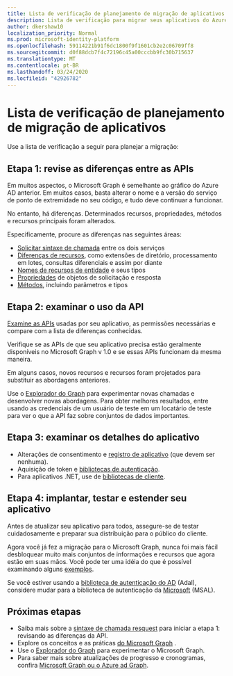 ```yaml
---
title: Lista de verificação de planejamento de migração de aplicativos
description: Lista de verificação para migrar seus aplicativos do Azure AD Graph para o Microsoft Graph
author: dkershaw10
localization_priority: Normal
ms.prod: microsoft-identity-platform
ms.openlocfilehash: 59114221b91f6dc1800f9f1601cb2e2c06709ff8
ms.sourcegitcommit: d0f88dcb7f4c72196c45a00cccbb9fc30b715637
ms.translationtype: MT
ms.contentlocale: pt-BR
ms.lasthandoff: 03/24/2020
ms.locfileid: "42926782"
---
```

# <a name="app-migration-planning-checklist"></a>Lista de verificação de planejamento de migração de aplicativos

Use a lista de verificação a seguir para planejar a migração:

## <a name="step-1-review-the-differences-between-the-apis"></a>Etapa 1: revise as diferenças entre as APIs

Em muitos aspectos, o Microsoft Graph é semelhante ao gráfico do Azure AD anterior. Em muitos casos, basta alterar o nome e a versão do serviço de ponto de extremidade no seu código, e tudo deve continuar a funcionar.

No entanto, há diferenças. Determinados recursos, propriedades, métodos e recursos principais foram alterados.

Especificamente, procure as diferenças nas seguintes áreas:

- [Solicitar sintaxe de chamada](migrate-azure-ad-graph-request-differences.md) entre os dois serviços
- [Diferenças de recursos](migrate-azure-ad-graph-feature-differences.md), como extensões de diretório, processamento em lotes, consultas diferenciais e assim por diante
- [Nomes de recursos de entidade](migrate-azure-ad-graph-resource-differences.md) e seus tipos
- [Propriedades](migrate-azure-ad-graph-property-differences.md) de objetos de solicitação e resposta
- [Métodos](migrate-azure-ad-graph-method-differences.md), incluindo parâmetros e tipos

## <a name="step-2-examine-api-use"></a>Etapa 2: examinar o uso da API

[Examine as APIs](migrate-azure-ad-graph-audit-api-use.md) usadas por seu aplicativo, as permissões necessárias e compare com a lista de diferenças conhecidas.  

Verifique se as APIs de que seu aplicativo precisa estão geralmente disponíveis no Microsoft Graph v 1.0 e se essas APIs funcionam da mesma maneira.

Em alguns casos, novos recursos e recursos foram projetados para substituir as abordagens anteriores.

Use o [Explorador do Graph](https://aka.ms/ge) para experimentar novas chamadas e desenvolver novas abordagens. Para obter melhores resultados, entre usando as credenciais de um usuário de teste em um locatário de teste para ver o que a API faz sobre conjuntos de dados importantes.

## <a name="step-3-review-app-details"></a>Etapa 3: examinar os detalhes do aplicativo

- Alterações de consentimento e [registro de aplicativo](migrate-azure-ad-graph-app-registration.md) (que devem ser nenhuma).
- Aquisição de token e [bibliotecas de autenticação](migrate-azure-ad-graph-authentication-library.md).
- Para aplicativos .NET, use de [bibliotecas de cliente](migrate-azure-ad-graph-client-libraries.md).

## <a name="step-4-deploy-test-and-extend-your-app"></a>Etapa 4: implantar, testar e estender seu aplicativo

Antes de atualizar seu aplicativo para todos, assegure-se de testar cuidadosamente e preparar sua distribuição para o público do cliente.

Agora você já fez a migração para o Microsoft Graph, nunca foi mais fácil desbloquear muito mais conjuntos de informações e recursos que agora estão em suas mãos. Você pode ter uma idéia do que é possível examinando alguns [exemplos](/graph/examples).

Se você estiver usando a [biblioteca de autenticação do AD](https://docs.microsoft.com/azure/active-directory/develop/active-directory-authentication-libraries) (Adal), considere mudar para a biblioteca de autenticação da [Microsoft](https://docs.microsoft.com/azure/active-directory/develop/reference-v2-libraries) (MSAL).

## <a name="next-steps"></a>Próximas etapas

- Saiba mais sobre a [sintaxe de chamada resquest](migrate-azure-ad-graph-request-differences.md) para iniciar a etapa 1: revisando as diferenças da API.
- Explore os conceitos e as práticas [do Microsoft Graph](/graph/overview) .
- Use o [Explorador do Graph](https://aka.ms/ge) para experimentar o Microsoft Graph.
- Para saber mais sobre atualizações de progresso e cronogramas, confira [Microsoft Graph ou o Azure ad Graph](https://developer.microsoft.com/en-us/graph/blogs/microsoft-graph-or-azure-ad-graph/).
